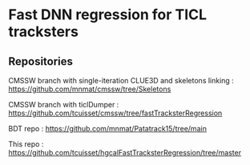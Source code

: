 # Fast DNN regression for TICL tracksters
## Repositories
CMSSW branch with single-iteration CLUE3D and skeletons linking : https://github.com/mnmat/cmssw/tree/Skeletons

CMSSW branch with ticlDumper : https://github.com/tcuisset/cmssw/tree/fastTracksterRegression

BDT repo : https://github.com/mnmat/Patatrack15/tree/main

This repo : https://github.com/tcuisset/hgcalFastTracksterRegression/tree/master